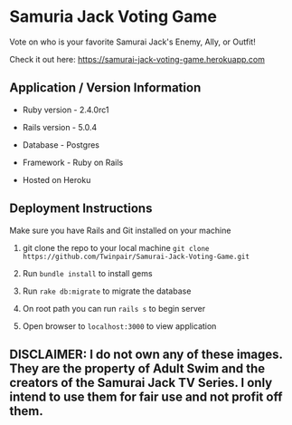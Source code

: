 # Samuria Jack Voting Game

Vote on who is your favorite Samurai Jack's Enemy, Ally, or Outfit! 

Check it out here: https://samurai-jack-voting-game.herokuapp.com

## Application / Version Information

* Ruby version - 2.4.0rc1

* Rails version - 5.0.4

* Database - Postgres

* Framework - Ruby on Rails

* Hosted on Heroku

## Deployment Instructions

Make sure you have Rails and Git installed on your machine

1) git clone the repo to your local machine `git clone https://github.com/Twinpair/Samurai-Jack-Voting-Game.git`

2) Run `bundle install` to install gems

3) Run `rake db:migrate` to migrate the database

4) On root path you can run `rails s` to begin server

5) Open browser to `localhost:3000` to view application

## DISCLAIMER: I do not own any of these images. They are the property of Adult Swim and the creators of the Samurai Jack TV Series. I only intend to use them for fair use and not profit off them.
